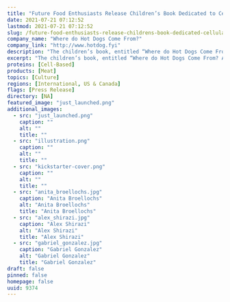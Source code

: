 ```yaml
---
title: "Future Food Enthusiasts Release Children’s Book Dedicated to Cellular Agriculture Technology"
date: 2021-07-21 07:12:52
lastmod: 2021-07-21 07:12:52
slug: /future-food-enthusiasts-release-childrens-book-dedicated-cellular-agriculture-technology
company_name: "Where do Hot Dogs Come From?"
company_link: "http://www.hotdog.fyi"
description: "The children’s book, entitled “Where do Hot Dogs Come From? A Children’s Book About Cellular Agriculture” aims to educate children in the age 3 to 7 about cell-cultured meat technology and inspire young readers to develop a love for STEM."
excerpt: "The children’s book, entitled “Where do Hot Dogs Come From? A Children’s Book About Cellular Agriculture” aims to educate children in the age 3 to 7 about cell-cultured meat technology and inspire young readers to develop a love for STEM."
proteins: [Cell-Based]
products: [Meat]
topics: [Culture]
regions: [International, US & Canada]
flags: [Press Release]
directory: [NA]
featured_image: "just_launched.png"
additional_images:
  - src: "just_launched.png"
    caption: ""
    alt: ""
    title: ""
  - src: "illustration.png"
    caption: ""
    alt: ""
    title: ""
  - src: "kickstarter-cover.png"
    caption: ""
    alt: ""
    title: ""
  - src: "anita_broellochs.jpg"
    caption: "Anita Broellochs"
    alt: "Anita Broellochs"
    title: "Anita Broellochs"
  - src: "alex_shirazi.jpg"
    caption: "Alex Shirazi"
    alt: "Alex Shirazi"
    title: "Alex Shirazi"
  - src: "gabriel_gonzalez.jpg"
    caption: "Gabriel Gonzalez"
    alt: "Gabriel Gonzalez"
    title: "Gabriel Gonzalez"
draft: false
pinned: false
homepage: false
uuid: 9374
---
```

